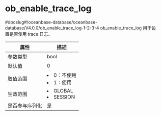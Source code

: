 ob_enable_trace_log 
========================================
#docslug#/oceanbase-database/oceanbase-database/V4.0.0/ob_enable_trace_log-1-2-3-4
ob_enable_trace_log 用于设置是否使用 trace 日志。


| **属性**  |                                                   **描述**                                                   |
|---------|------------------------------------------------------------------------------------------------------------|
| 参数类型    | bool                                                                                                       |
| 默认值     | 0                                                                                                          |
| 取值范围    | <li> 0：不使用   <li> 1：使用        |
| 生效范围    | <li> GLOBAL   <li> SESSION    |
| 是否参与序列化 | 是                                                                                                          |



